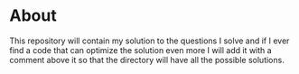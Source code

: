 # About
This repository will contain my solution to the questions I solve and if I ever find a code that can optimize the solution even more I will add it with a comment above it so that the directory will have all the possible solutions.
